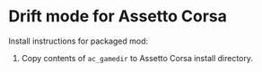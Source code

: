 # Drift mode for Assetto Corsa

Install instructions for packaged mod:

1. Copy contents of `ac_gamedir` to Assetto Corsa install directory.
